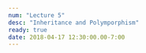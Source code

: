 ```yaml
---
num: "Lecture 5"
desc: "Inheritance and Polymporphism"
ready: true
date: 2018-04-17 12:30:00.00-7:00
---
```

